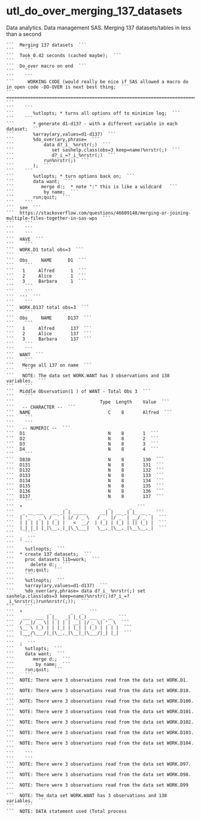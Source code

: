 # utl_do_over_merging_137_datasets
Data analytics. Data management SAS. Merging 137 datasets/tables in less than a second

    ```  Merging 137 datasets  ```
    ```    ```
    ```  Took 0.42 seconds (cached maybe);  ```
    ```    ```
    ```  Do_over macro on end  ```
    ```    ```
    ```    ```
    ```     WORKING CODE (would really be nice if SAS allowed a macro do in open code -DO-OVER is next best thing;  ```
    ```     ======================================================================================================  ```
    ```    ```
    ```       %utlopts; * turns all options off to minimize log;  ```
    ```    ```
    ```       * generate d1-d137 - with a different variable in each dataset;  ```
    ```       %array(ary,values=d1-d137)  ```
    ```       %do_over(ary,phrase=  ```
    ```           data d?_i_ %nrstr(;)  ```
    ```              set sashelp.class(obs=3 keep=name)%nrstr(;)  ```
    ```              d?_i_=?_i_%nrstr(;)  ```
    ```           run%nrstr(;)  ```
    ```       );  ```
    ```    ```
    ```       %utlopts; * turn options back on;  ```
    ```       data want;  ```
    ```          merge d:;  * note ":" this is like a wildcard   ```
    ```           by name;  ```
    ```       run;quit;  ```
    ```    ```
    ```  see  ```
    ```  https://stackoverflow.com/questions/46609148/merging-or-joining-multiple-files-together-in-sas-wps  ```
    ```    ```
    ```    ```
    ```    ```
    ```  HAVE  ```
    ```    ```
    ```  WORK.D1 total obs=3  ```
    ```    ```
    ```  Obs     NAME      D1  ```
    ```    ```
    ```   1     Alfred      1  ```
    ```   2     Alice       1  ```
    ```   3     Barbara     1  ```
    ```    ```
    ```    ```
    ```  '''  ```
    ```    ```
    ```  WORK.D137 total obs=3  ```
    ```    ```
    ```  Obs     NAME      D137  ```
    ```    ```
    ```   1     Alfred      137  ```
    ```   2     Alice       137  ```
    ```   3     Barbara     137  ```
    ```    ```
    ```    ```
    ```  WANT  ```
    ```    ```
    ```   Merge all 137 on name  ```
    ```    ```
    ```   NOTE: The data set WORK.WANT has 3 observations and 138 variables.  ```
    ```    ```
    ```  Middle Observation(1 ) of WANT - Total Obs 3  ```
    ```    ```
    ```                                Type  Length    Value  ```
    ```   -- CHARACTER --  ```
    ```  NAME                             C    8       Alfred  ```
    ```    ```
    ```    ```
    ```   -- NUMERIC --  ```
    ```  D1                               N    8       1  ```
    ```  D2                               N    8       2  ```
    ```  D3                               N    8       3  ```
    ```  D4                               N    8       4  ```
    ```    ```
    ```  D830                             N    8       130  ```
    ```  D131                             N    8       131  ```
    ```  D132                             N    8       132  ```
    ```  D133                             N    8       133  ```
    ```  D134                             N    8       134  ```
    ```  D135                             N    8       135  ```
    ```  D136                             N    8       136  ```
    ```  D137                             N    8       137  ```
    ```    ```
    ```  *                _               _       _  ```
    ```   _ __ ___   __ _| | _____     __| | __ _| |_ __ _  ```
    ```  | '_ ` _ \ / _` | |/ / _ \   / _` |/ _` | __/ _` |  ```
    ```  | | | | | | (_| |   <  __/  | (_| | (_| | || (_| |  ```
    ```  |_| |_| |_|\__,_|_|\_\___|   \__,_|\__,_|\__\__,_|  ```
    ```    ```
    ```  ;  ```
    ```    ```
    ```    %utlnopts;  ```
    ```  * create 137 datasets;  ```
    ```    proc datasets lib=work;  ```
    ```      delete d:;  ```
    ```    run;quit;  ```
    ```    ```
    ```    %utlnopts;  ```
    ```    %array(ary,values=d1-d137)  ```
    ```    %do_over(ary,phrase= data d?_i_ %nrstr(;) set sashelp.class(obs=3 keep=name)%nrstr(;)d?_i_=?_i_%nrstr(;)run%nrstr(;));  ```
    ```    ```
    ```  *          _       _   _  ```
    ```   ___  ___ | |_   _| |_(_) ___  _ __  ```
    ```  / __|/ _ \| | | | | __| |/ _ \| '_ \  ```
    ```  \__ \ (_) | | |_| | |_| | (_) | | | |  ```
    ```  |___/\___/|_|\__,_|\__|_|\___/|_| |_|  ```
    ```    ```
    ```  ;  ```
    ```    %utlopts;  ```
    ```    data want;  ```
    ```       merge d:;  ```
    ```        by name;  ```
    ```    run;quit;  ```
    ```    ```
    ```  NOTE: There were 3 observations read from the data set WORK.D1.  ```
    ```  NOTE: There were 3 observations read from the data set WORK.D10.  ```
    ```  NOTE: There were 3 observations read from the data set WORK.D100.  ```
    ```  NOTE: There were 3 observations read from the data set WORK.D101.  ```
    ```  NOTE: There were 3 observations read from the data set WORK.D102.  ```
    ```  NOTE: There were 3 observations read from the data set WORK.D103.  ```
    ```  NOTE: There were 3 observations read from the data set WORK.D104.  ```
    ```    ```
    ```    ```
    ```  NOTE: There were 3 observations read from the data set WORK.D97.  ```
    ```  NOTE: There were 3 observations read from the data set WORK.D98.  ```
    ```  NOTE: There were 3 observations read from the data set WORK.D99  ```
    ```  NOTE: The data set WORK.WANT has 3 observations and 138 variables.  ```
    ```    ```
    ```  NOTE: DATA statement used (Total process
